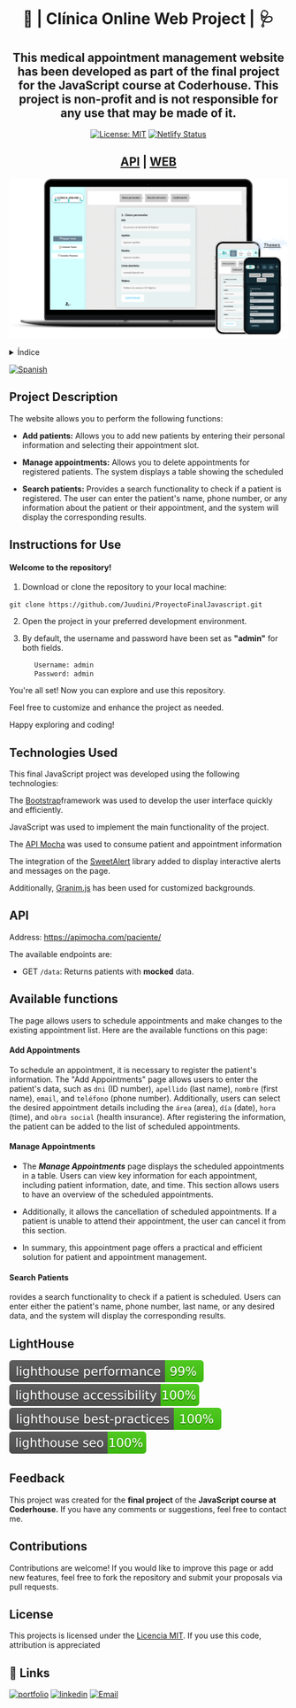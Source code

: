 <div align="center">
<h1>🏥 | Clínica Online Web Project | 🩺</h1>
<h2>This medical appointment management website has been developed as part of the final project for the JavaScript course at Coderhouse. This project is non-profit and is not responsible for any use that may be made of it.</h2>

[![License: MIT](https://img.shields.io/badge/License-MIT-yellow.svg)](https://github.com/Juudini/ClinicaOnlineWEB/blob/main/LICENSE.txt) [![Netlify Status](https://api.netlify.com/api/v1/badges/87d4fe7d-7a52-4110-924a-32cf9595d605/deploy-status)](https://app.netlify.com/sites/juudini-clinica-online/deploys)

<h2><a href='https://apimocha.com/paciente/data'>API</a> | <a href='https://juudini-clinica-online.netlify.app/'>WEB</a></h2>
</div>

![Web API Page](assets/web-api-page.png)

<details>
  <summary>Índice</summary>
  <ol>
     <li>
      <a href="#project-description">Project Description</a>
     </li>
     <li>
      <a href="#instructions-for-use">Instructions for Use</a>
     </li>
     <li>
      <a href="#technologies-used">Technologies Used</a>
     </li>
     <li>
      <a href="#api">API</a></li>
     <li>
      <a href="#available-functions">Available functions</a>
     </li>
	   <li>
      <a href="#lighthouse">LightHouse</a>
     </li>
     <li>
      <a href="#feedback">Contributions</a>
     </li>
     <li>
      <a href="#license">License</a>
     </li>
  </ol>
</details>

[![Spanish](https://img.shields.io/badge/language-Spanish-blue.svg)](README.es.md)

## Project Description

The website allows you to perform the following functions:

-   **Add patients:** Allows you to add new patients by entering their personal information and selecting their appointment slot.

-   **Manage appointments:** Allows you to delete appointments for registered patients. The system displays a table showing the scheduled

-   **Search patients:** Provides a search functionality to check if a patient is registered. The user can enter the patient's name, phone number, or any information about the patient or their appointment, and the system will display the corresponding results.

## Instructions for Use

#### Welcome to the repository!

1. Download or clone the repository to your local machine:

`git clone https://github.com/Juudini/ProyectoFinalJavascript.git
`

2. Open the project in your preferred development environment.

3. By default, the username and password have been set as **"admin"** for both fields.

    ```
       Username: admin
       Password: admin
    ```

You're all set! Now you can explore and use this repository.

Feel free to customize and enhance the project as needed.

Happy exploring and coding!

## Technologies Used

This final JavaScript project was developed using the following technologies:

The [Bootstrap](https://getbootstrap.com/)framework was used to develop the user interface quickly and efficiently.

JavaScript was used to implement the main functionality of the project.

The [API Mocha](https://apimocha.com/) was used to consume patient and appointment information

The integration of the [SweetAlert](https://sweetalert2.github.io/) library added to display interactive alerts and messages on the page.

Additionally, [Granim.js](https://sarcadass.github.io/granim.js/) has been used for customized backgrounds.

## API

Address: https://apimocha.com/paciente/

The available endpoints are:

-   GET `/data`: Returns patients with **mocked** data.

## Available functions

The page allows users to schedule appointments and make changes to the existing appointment list. Here are the available functions on this page:

#### Add Appointments

To schedule an appointment, it is necessary to register the patient's information. The "Add Appointments" page allows users to enter the patient's data, such as `dni` (ID number), `apellido` (last name), `nombre` (first name), `email`, and `teléfono` (phone number). Additionally, users can select the desired appointment details including the `área` (area), `día` (date), `hora` (time), and `obra social` (health insurance). After registering the information, the patient can be added to the list of scheduled appointments.

#### Manage Appointments

-   The **_Manage Appointments_** page displays the scheduled appointments in a table. Users can view key information for each appointment, including patient information, date, and time. This section allows users to have an overview of the scheduled appointments.

-   Additionally, it allows the cancellation of scheduled appointments. If a patient is unable to attend their appointment, the user can cancel it from this section.

-   In summary, this appointment page offers a practical and efficient solution for patient and appointment management.

#### Search Patients

rovides a search functionality to check if a patient is scheduled. Users can enter either the patient's name, phone number, last name, or any desired data, and the system will display the corresponding results.

## LightHouse

[![Lighthouse Performance Badge](./assets/test_resultados/lighthouse_performance.svg)](https://github.com/Juudini/ProyectoFinalDebandi)
[![Lighthouse Accessibility Badge](./assets/test_resultados/lighthouse_accessibility.svg)](https://github.com/Juudini/ProyectoFinalDebandi)
[![Lighthouse Best Practices Badge](./assets/test_resultados/lighthouse_best-practices.svg)](https://github.com/Juudini/ProyectoFinalDebandi)
[![Lighthouse SEO Badge](./assets/test_resultados/lighthouse_seo.svg)](https://github.com/Juudini/ProyectoFinalDebandi)

## Feedback

This project was created for the **final project** of the **JavaScript course at Coderhouse.** If you have any comments or suggestions, feel free to contact me.

## Contributions

Contributions are welcome! If you would like to improve this page or add new features, feel free to fork the repository and submit your proposals via pull requests.

## License

This projects is licensed under the [Licencia MIT](https://github.com/Juudini/ClinicaOnlineWEB/blob/main/LICENSE.txt). If you use this code, attribution is appreciated

## 🔗 Links

[![portfolio](https://img.shields.io/badge/my_portfolio-000?style=for-the-badge&logo=ko-fi&logoColor=white)](https://juandebandi.netlify.app/)
[![linkedin](https://img.shields.io/badge/linkedin-0A66C2?style=for-the-badge&logo=linkedin&logoColor=white)](https://www.linkedin.com/in/juandebandi/)
</a>
<a href="mailto:juudinidev@gmail.com">
<img src="https://img.shields.io/badge/Email-D14836?style=for-the-badge&logo=gmail&logoColor=white" alt="Email">
</a>
